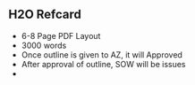 ## H2O Refcard ##

 - 6-8 Page PDF Layout
 - 3000 words 
 - Once outline is given to AZ, it will Approved 
 - After approval of outline, SOW will be issues
 - 
